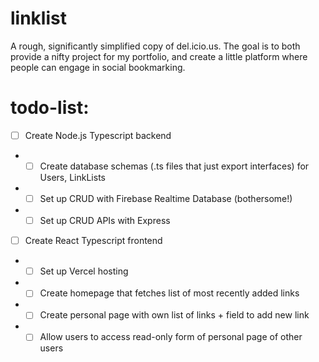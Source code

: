 # linklist

A rough, significantly simplified copy of del.icio.us. The goal is to both provide a nifty project for my portfolio, and create a little platform where people can engage in social bookmarking. 

# todo-list:

- [ ] Create Node.js Typescript backend
- - [ ] Create database schemas (.ts files that just export interfaces) for Users, LinkLists
- - [ ] Set up CRUD with Firebase Realtime Database (bothersome!)
- - [ ] Set up CRUD APIs with Express
- [ ] Create React Typescript frontend
- - [ ] Set up Vercel hosting
- - [ ] Create homepage that fetches list of most recently added links
- - [ ] Create personal page with own list of links + field to add new link
- - [ ] Allow users to access read-only form of personal page of other users
